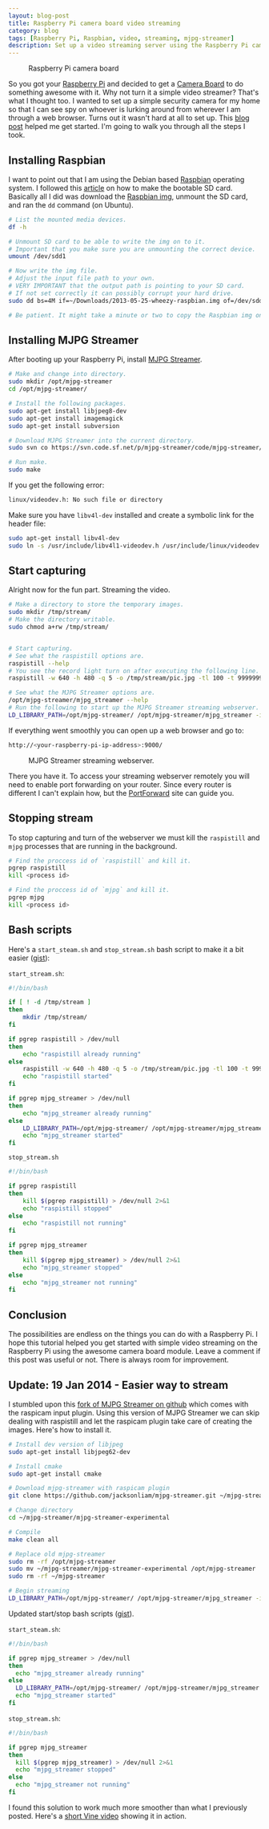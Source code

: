 ```yaml
---
layout: blog-post
title: Raspberry Pi camera board video streaming
category: blog
tags: [Raspberry Pi, Raspbian, video, streaming, mjpg-streamer]
description: Set up a video streaming server using the Raspberry Pi camera board.
---
```

<figure>
  <a href="{{ page.url }}/raspberry-pi-camera-board-high-res.jpg" target="_blank"><img src="{{ page.url }}/raspberry-pi-camera-board-640x480.jpg" alt=""></a>
	<figcaption>
    Raspberry Pi camera board
	</figcaption>
</figure>

So you got your [Raspberry Pi](http://www.raspberrypi.org/) and decided to get a [Camera Board](http://downloads.element14.com/raspberry-pi-camera/) to do something awesome with it. Why not turn it a simple video streamer? That's what I thought too. I wanted to set up a simple security camera for my home so that I can see spy on whoever is lurking around from wherever I am through a web browser. Turns out it wasn't hard at all to set up. This [blog post](http://blog.miguelgrinberg.com/post/stream-video-from-the-raspberry-pi-camera-to-web-browsers-even-on-ios-and-android) helped me get started. I'm going to walk you through all the steps I took.

## Installing Raspbian

I want to point out that I am using the Debian based [Raspbian](http://www.raspbian.org/) operating system. I followed this [article](http://elinux.org/RPi_Easy_SD_Card_Setup) on how to make the bootable SD card. Basically all I did was download the [Raspbian img](http://www.raspberrypi.org/downloads), unmount the SD card, and ran the `dd` command (on Ubuntu).

```bash
# List the mounted media devices.
df -h

# Unmount SD card to be able to write the img on to it.
# Important that you make sure you are unmounting the correct device.
umount /dev/sdd1

# Now write the img file.
# Adjust the input file path to your own.
# VERY IMPORTANT that the output path is pointing to your SD card.
# If not set correctly it can possibly corrupt your hard drive.
sudo dd bs=4M if=~/Downloads/2013-05-25-wheezy-raspbian.img of=/dev/sdd

# Be patient. It might take a minute or two to copy the Raspbian img on the SD card.
```

## Installing MJPG Streamer

After booting up your Raspberry Pi, install [MJPG Streamer](https://code.google.com/p/mjpg-streamer/).

```bash
# Make and change into directory.
sudo mkdir /opt/mjpg-streamer
cd /opt/mjpg-streamer/

# Install the following packages.
sudo apt-get install libjpeg8-dev
sudo apt-get install imagemagick
sudo apt-get install subversion

# Download MJPG Streamer into the current directory.
sudo svn co https://svn.code.sf.net/p/mjpg-streamer/code/mjpg-streamer/ .

# Run make.
sudo make
```

If you get the following error:

```bash
linux/videodev.h: No such file or directory
```

Make sure you have `libv4l-dev` installed and create a symbolic link for the header file:

```bash
sudo apt-get install libv4l-dev
sudo ln -s /usr/include/libv4l1-videodev.h /usr/include/linux/videodev.h
```

## Start capturing

Alright now for the fun part. Streaming the video.

```bash
# Make a directory to store the temporary images.
sudo mkdir /tmp/stream/
# Make the directory writable.
sudo chmod a+rw /tmp/stream/


# Start capturing.
# See what the raspistill options are.
raspistill --help
# You see the record light turn on after executing the following line.
raspistill -w 640 -h 480 -q 5 -o /tmp/stream/pic.jpg -tl 100 -t 9999999 -th 0:0:0 -n &

# See what the MJPG Streamer options are.
/opt/mjpg-streamer/mjpg_streamer --help
# Run the following to start up the MJPG Streamer streaming webserver.
LD_LIBRARY_PATH=/opt/mjpg-streamer/ /opt/mjpg-streamer/mjpg_streamer -i "input_file.so -f /tmp/stream -n pic.jpg" -o "output_http.so -p 9000 -w /opt/mjpg-streamer/www" &
```

If everything went smoothly you can open up a web browser and go to:

```bash
http://<your-raspberry-pi-ip-address>:9000/
```

<figure>
  <a href="{{ page.url }}/mjpg-streamer-demo-pages-high-res.png" target="_blank"><img src="{{ page.url }}/mjpg-streamer-demo-pages-640.png" alt=""></a>
	<figcaption>
    MJPG Streamer streaming webserver.
	</figcaption>
</figure>

There you have it. To access your streaming webserver remotely you will need to enable port forwarding on your router. Since every router is different I can't explain how, but the [PortForward](http://portforward.com/english/routers/port_forwarding/) site can guide you.

## Stopping stream

To stop capturing and turn of the webserver we must kill the `raspistill` and `mjpg` processes that are running in the background.

```bash
# Find the proccess id of `raspistill` and kill it.
pgrep raspistill
kill <process id>

# Find the proccess id of `mjpg` and kill it.
pgrep mjpg
kill <process id>
```

## Bash scripts

Here's a `start_steam.sh` and `stop_stream.sh` bash script to make it a bit easier ([gist](https://gist.github.com/miguelmota/8203904)):

`start_stream.sh`:

```bash
#!/bin/bash

if [ ! -d /tmp/stream ]
then
    mkdir /tmp/stream/
fi

if pgrep raspistill > /dev/null
then
    echo "raspistill already running"
else
    raspistill -w 640 -h 480 -q 5 -o /tmp/stream/pic.jpg -tl 100 -t 9999999 -th 0:0:0 -n > /dev/null 2>&1&
    echo "raspistill started"
fi

if pgrep mjpg_streamer > /dev/null
then
    echo "mjpg_streamer already running"
else
    LD_LIBRARY_PATH=/opt/mjpg-streamer/ /opt/mjpg-streamer/mjpg_streamer -i "input_file.so -f /tmp/stream -n pic.jpg" -o "output_http.so -p 9000 -w /opt/mjpg-streamer/www" > /dev/null 2>&1&
    echo "mjpg_streamer started"
fi
```

`stop_stream.sh`

```bash
#!/bin/bash

if pgrep raspistill
then
    kill $(pgrep raspistill) > /dev/null 2>&1
    echo "raspistill stopped"
else
    echo "raspistill not running"
fi

if pgrep mjpg_streamer
then
    kill $(pgrep mjpg_streamer) > /dev/null 2>&1
    echo "mjpg_streamer stopped"
else
    echo "mjpg_streamer not running"
fi
```

## Conclusion

The possibilities are endless on the things you can do with a Raspberry Pi. I hope this tutorial helped you get started with simple video streaming on the Raspberry Pi using the awesome camera board module. Leave a comment if this post was useful or not. There is always room for improvement.

## Update: 19 Jan 2014 - Easier way to stream

I stumbled upon this [fork of MJPG Streamer on github](https://github.com/jacksonliam/mjpg-streamer) which comes with the raspicam input plugin. Using this version of MJPG Streamer we can skip dealing with raspistill and let the raspicam plugin take care of creating the images. Here's how to install it.

```bash
# Install dev version of libjpeg
sudo apt-get install libjpeg62-dev

# Install cmake
sudo apt-get install cmake

# Download mjpg-streamer with raspicam plugin
git clone https://github.com/jacksonliam/mjpg-streamer.git ~/mjpg-streamer

# Change directory
cd ~/mjpg-streamer/mjpg-streamer-experimental

# Compile
make clean all

# Replace old mjpg-streamer
sudo rm -rf /opt/mjpg-streamer
sudo mv ~/mjpg-streamer/mjpg-streamer-experimental /opt/mjpg-streamer
sudo rm -rf ~/mjpg-streamer

# Begin streaming
LD_LIBRARY_PATH=/opt/mjpg-streamer/ /opt/mjpg-streamer/mjpg_streamer -i "input_raspicam.so -fps 15 -q 50 -x 640 -y 480" -o "output_http.so -p 9000 -w /opt/mjpg-streamer/www" &
```

Updated start/stop bash scripts ([gist](https://gist.github.com/miguelmota/9201942)).

`start_steam.sh`:

```bash
#!/bin/bash

if pgrep mjpg_streamer > /dev/null
then
  echo "mjpg_streamer already running"
else
  LD_LIBRARY_PATH=/opt/mjpg-streamer/ /opt/mjpg-streamer/mjpg_streamer -i "input_raspicam.so -fps 15 -q 50 -x 640 -y 480" -o "output_http.so -p 9000 -w /opt/mjpg-streamer/www" > /dev/null 2>&1&
  echo "mjpg_streamer started"
fi
```

`stop_stream.sh`:

```bash
#!/bin/bash

if pgrep mjpg_streamer
then
  kill $(pgrep mjpg_streamer) > /dev/null 2>&1
  echo "mjpg_streamer stopped"
else
  echo "mjpg_streamer not running"
fi
```

I found this solution to work much more smoother than what I previously posted. Here's a [short Vine video](https://vine.co/v/MubLqUx3j3A) showing it in action.
